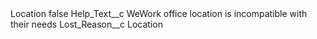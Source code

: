 <?xml version="1.0" encoding="UTF-8"?>
<CustomMetadata xmlns="http://soap.sforce.com/2006/04/metadata" xmlns:xsi="http://www.w3.org/2001/XMLSchema-instance" xmlns:xsd="http://www.w3.org/2001/XMLSchema">
    <label>Location</label>
    <protected>false</protected>
    <values>
        <field>Help_Text__c</field>
        <value xsi:type="xsd:string">WeWork office location is incompatible with their needs</value>
    </values>
    <values>
        <field>Lost_Reason__c</field>
        <value xsi:type="xsd:string">Location</value>
    </values>
</CustomMetadata>
